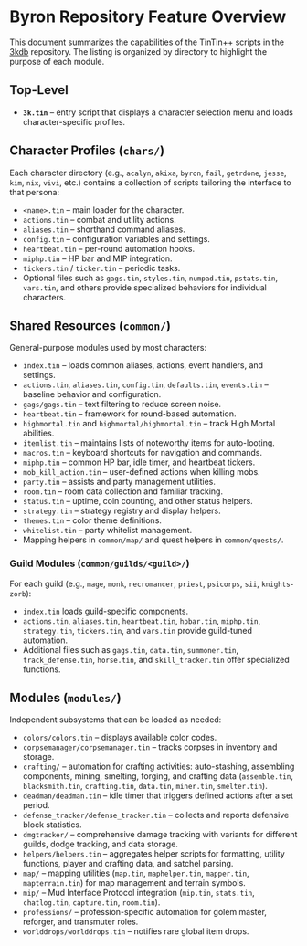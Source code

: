 # Byron Repository Feature Overview

This document summarizes the capabilities of the TinTin++ scripts in the [3kdb](https://github.com/jmitchell33/3kdb) repository.
The listing is organized by directory to highlight the purpose of each module.

## Top-Level
- **`3k.tin`** – entry script that displays a character selection menu and loads character-specific profiles.

## Character Profiles (`chars/`)
Each character directory (e.g., `acalyn`, `akixa`, `byron`, `fail`, `getrdone`, `jesse`, `kim`, `nix`, `vivi`, etc.) contains a collection of scripts tailoring the interface to that persona:
- `<name>.tin` – main loader for the character.
- `actions.tin` – combat and utility actions.
- `aliases.tin` – shorthand command aliases.
- `config.tin` – configuration variables and settings.
- `heartbeat.tin` – per-round automation hooks.
- `miphp.tin` – HP bar and MIP integration.
- `tickers.tin` / `ticker.tin` – periodic tasks.
- Optional files such as `gags.tin`, `styles.tin`, `numpad.tin`, `pstats.tin`, `vars.tin`, and others provide specialized behaviors for individual characters.

## Shared Resources (`common/`)
General-purpose modules used by most characters:
- `index.tin` – loads common aliases, actions, event handlers, and settings.
- `actions.tin`, `aliases.tin`, `config.tin`, `defaults.tin`, `events.tin` – baseline behavior and configuration.
- `gags/gags.tin` – text filtering to reduce screen noise.
- `heartbeat.tin` – framework for round-based automation.
- `highmortal.tin` and `highmortal/highmortal.tin` – track High Mortal abilities.
- `itemlist.tin` – maintains lists of noteworthy items for auto-looting.
- `macros.tin` – keyboard shortcuts for navigation and commands.
- `miphp.tin` – common HP bar, idle timer, and heartbeat tickers.
- `mob_kill_action.tin` – user-defined actions when killing mobs.
- `party.tin` – assists and party management utilities.
- `room.tin` – room data collection and familiar tracking.
- `status.tin` – uptime, coin counting, and other status helpers.
- `strategy.tin` – strategy registry and display helpers.
- `themes.tin` – color theme definitions.
- `whitelist.tin` – party whitelist management.
- Mapping helpers in `common/map/` and quest helpers in `common/quests/`.

### Guild Modules (`common/guilds/<guild>/`)
For each guild (e.g., `mage`, `monk`, `necromancer`, `priest`, `psicorps`, `sii`, `knights-zorb`):
- `index.tin` loads guild-specific components.
- `actions.tin`, `aliases.tin`, `heartbeat.tin`, `hpbar.tin`, `miphp.tin`, `strategy.tin`, `tickers.tin`, and `vars.tin` provide guild-tuned automation.
- Additional files such as `gags.tin`, `data.tin`, `summoner.tin`, `track_defense.tin`, `horse.tin`, and `skill_tracker.tin` offer specialized functions.

## Modules (`modules/`)
Independent subsystems that can be loaded as needed:
- `colors/colors.tin` – displays available color codes.
- `corpsemanager/corpsemanager.tin` – tracks corpses in inventory and storage.
- `crafting/` – automation for crafting activities: auto-stashing, assembling components, mining, smelting, forging, and crafting data (`assemble.tin`, `blacksmith.tin`, `crafting.tin`, `data.tin`, `miner.tin`, `smelter.tin`).
- `deadman/deadman.tin` – idle timer that triggers defined actions after a set period.
- `defense_tracker/defense_tracker.tin` – collects and reports defensive block statistics.
- `dmgtracker/` – comprehensive damage tracking with variants for different guilds, dodge tracking, and data storage.
- `helpers/helpers.tin` – aggregates helper scripts for formatting, utility functions, player and crafting data, and satchel parsing.
- `map/` – mapping utilities (`map.tin`, `maphelper.tin`, `mapper.tin`, `mapterrain.tin`) for map management and terrain symbols.
- `mip/` – Mud Interface Protocol integration (`mip.tin`, `stats.tin`, `chatlog.tin`, `capture.tin`, `room.tin`).
- `professions/` – profession-specific automation for golem master, reforger, and transmuter roles.
- `worlddrops/worlddrops.tin` – notifies rare global item drops.

